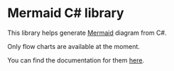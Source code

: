 # Mermaid C# library

This library helps generate [Mermaid](https://mermaid-js.github.io/mermaid/#/) diagram from C#.

Only flow charts are available at the moment.

You can find the documentation for them [here](./Nmermaid.DocAsTests/Docs/FlowchartDoc.All.verified.md).
